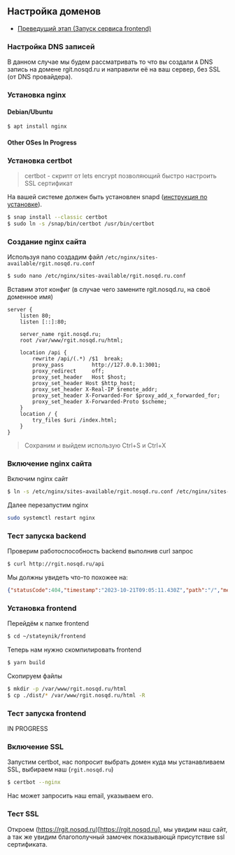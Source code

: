 ## Настройка доменов

- [Преведущий этап (Запуск сервиса frontend)](./5-frontend.md)

### Настройка DNS записей

В данном случае мы будем рассматривать то что вы создали `A` DNS запись на
домене rgit.nosqd.ru и направили её на ваш сервер, без SSL (от DNS провайдера).

### Установка nginx

#### Debian/Ubuntu

```bash
$ apt install nginx
```

#### Other OSes In Progress

### Установка certbot

> certbot - скрипт от lets encrypt позволяющий быстро настроить SSL сертификат

На вашей системе должен быть установлен snapd
([инструкция по установке](https://snapcraft.io/docs/installing-snapd)).

```bash
$ snap install --classic certbot
$ sudo ln -s /snap/bin/certbot /usr/bin/certbot
```

### Создание nginx сайта

Используя nano создадим файл `/etc/nginx/sites-available/rgit.nosqd.ru.conf`

```bash
$ sudo nano /etc/nginx/sites-available/rgit.nosqd.ru.conf
```

Вставим этот конфиг (в случае чего замените rgit.nosqd.ru, на своё доменное имя)

```nginx
server {
    listen 80;
    listen [::]:80;

    server_name rgit.nosqd.ru;
    root /var/www/rgit.nosqd.ru/html;
        
    location /api {
        rewrite /api/(.*) /$1  break;
        proxy_pass         http://127.0.0.1:3001;
        proxy_redirect     off;
        proxy_set_header   Host $host;
        proxy_set_header Host $http_host;
        proxy_set_header X-Real-IP $remote_addr;
        proxy_set_header X-Forwarded-For $proxy_add_x_forwarded_for;
        proxy_set_header X-Forwarded-Proto $scheme;
    }
    location / {
        try_files $uri /index.html;
    }
}
```

> Сохраним и выйдем использую Ctrl+S и Ctrl+X

### Включение nginx сайта
Включим nginx сайт
```bash
$ ln -s /etc/nginx/sites-available/rgit.nosqd.ru.conf /etc/nginx/sites-enabled/rgit.nosqd.ru.conf
```

Далее перезапустим nginx
```bash
sudo systemctl restart nginx
```

### Тест запуска backend
Проверим работоспособность backend выполнив curl запрос
```bash
$ curl http://rgit.nosqd.ru/api
```

Мы должны увидеть что-то похожее на:
```json
{"statusCode":404,"timestamp":"2023-10-21T09:05:11.430Z","path":"/","message":"unknown"}
```

### Установка frontend
Перейдём к папке frontend
```bash
$ cd ~/stateynik/frontend
```

Теперь нам нужно скомпилировать frontend
```bash
$ yarn build
```

Скопируем файлы
```bash
$ mkdir -p /var/www/rgit.nosqd.ru/html
$ cp ./dist/* /var/www/rgit.nosqd.ru/html -R
```

### Тест запуска frontend
IN PROGRESS

### Включение SSL 
Запустим certbot, нас попросит выбрать домен куда мы устанавливаем SSL, выбираем наш (`rgit.nosqd.ru`)
```bash
$ certbot --nginx
```

Нас может запросить наш email, указываем его.

### Тест SSL
Откроем (https://rgit.nosqd.ru)[https://rgit.nosqd.ru], мы увидим наш сайт, а так же увидим благополучный замочек показывающй присутствие ssl сертификата.